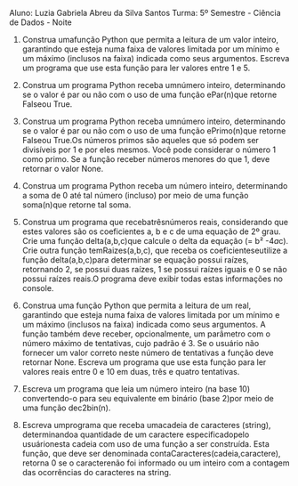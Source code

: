 Aluno: Luzia Gabriela Abreu da Silva Santos
Turma: 5º Semestre - Ciência de Dados - Noite

1. Construa umafunção Python que permita a leitura de um valor inteiro,
   garantindo que esteja numa faixa de valores limitada por um mínimo e um máximo (inclusos na faixa)
   indicada como seus argumentos. Escreva um programa que use esta função para ler valores entre 1 e 5.

2. Construa um programa Python receba umnúmero inteiro, determinando se o valor é par ou não com o uso de uma função ePar(n)que retorne Falseou True.

3. Construa um programa Python receba umnúmero inteiro, determinando se o valor é par ou não com o uso de uma função ePrimo(n)que retorne Falseou True.Os números primos são aqueles que só podem ser divisíveis por 1 e por eles mesmos. Você pode considerar o número 1 como primo. Se a função receber números menores do que 1, deve retornar o valor None.

4. Construa um programa Python receba um número inteiro, determinando a soma de 0 até tal número (incluso) por meio de uma função soma(n)que retorne tal soma.

5. Construa um programa que recebatrêsnúmeros reais, considerando que estes valores são os coeficientes a, b e c de uma equação de 2º grau. Crie uma função delta(a,b,c)que calcule o delta da equação (= b² -4*a*c). Crie outra função temRaizes(a,b,c), que receba os coeficienteseutilize a função delta(a,b,c)para determinar se equação possui raízes, retornando 2, se possui duas raízes, 1 se possui raízes iguais e 0 se não possui raízes reais.O programa deve exibir todas estas informações no console.

6. Construa uma função Python que permita a leitura de um real, garantindo que esteja numa faixa de valores limitada por um mínimo e um máximo (inclusos na faixa) indicada como seus argumentos. A função também deve receber, opcionalmente, um parâmetro com o número máximo de tentativas, cujo padrão é 3. Se o usuário não fornecer um valor correto neste número de tentativas a função deve retornar None. Escreva um programa que use esta função para ler valores reais entre 0 e 10 em duas, três e quatro tentativas.

7. Escreva um programa que leia um número inteiro (na base 10) convertendo-o para seu equivalente em binário (base 2)por meio de uma função dec2bin(n).

8. Escreva umprograma que receba umacadeia de caracteres (string), determinandoa quantidade de um caractere especificadopelo usuárionesta cadeia com uso de uma função a ser construída. Esta função, que deve ser denominada contaCaracteres(cadeia,caractere), retorna 0 se o caracterenão foi informado ou um inteiro com a contagem das ocorrências do caracteres na string.
